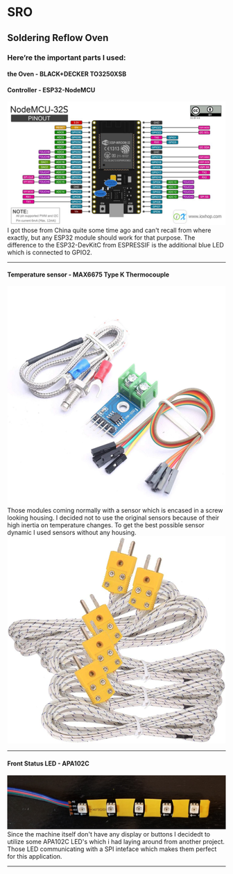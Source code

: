 # SRO
## Soldering Reflow Oven

### Here’re the important parts I used:

#### the Oven - BLACK+DECKER TO3250XSB


#### Controller - ESP32-NodeMCU
![Temperature Module](/pictures/parts/NodeMCU.jpg)
I got those from China quite some time ago and can't recall from where exactly, but any ESP32 module should work for that purpose. The difference to the ESP32-DevKitC from ESPRESSIF is the additional blue LED which is connected to GPIO2. 

---

#### Temperature sensor -  MAX6675 Type K Thermocouple
![Temperature Module](/pictures/parts/MAX6675.jpg)
Those modules coming normally with a sensor which is encased in a screw looking housing. I decided not to use the original sensors because of their high inertia on temperature changes. To get the best possible sensor dynamic I used sensors without any housing.
![Temperature Module](/pictures/parts/thermocouple_sensor.jpg)

---

#### Front Status LED - APA102C
![Temperature Module](/pictures/parts/APA102C.jpg)
Since the machine itself don't have any display or buttons I decidedt to utilize some APA102C LED's which i had laying around from another project. Those LED communicating with a SPI inteface which makes them perfect for this application. 

---

